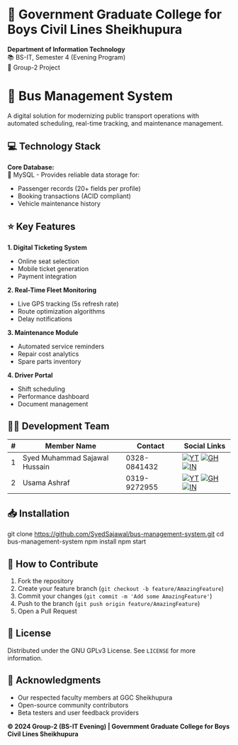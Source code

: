 # 🏫 Government Graduate College for Boys Civil Lines Sheikhupura  
**Department of Information Technology**  
📚 BS-IT, Semester 4 (Evening Program)  
👥 Group-2 Project  

# 🚌 Bus Management System  
A digital solution for modernizing public transport operations with automated scheduling, real-time tracking, and maintenance management.  

## 💻 Technology Stack  
**Core Database:**  
🔷 MySQL - Provides reliable data storage for:  
- Passenger records (20+ fields per profile)  
- Booking transactions (ACID compliant)  
- Vehicle maintenance history  

## ⭐ Key Features  
**1. Digital Ticketing System**  
- Online seat selection  
- Mobile ticket generation  
- Payment integration  

**2. Real-Time Fleet Monitoring**  
- Live GPS tracking (5s refresh rate)  
- Route optimization algorithms  
- Delay notifications  

**3. Maintenance Module**  
- Automated service reminders  
- Repair cost analytics  
- Spare parts inventory  

**4. Driver Portal**  
- Shift scheduling  
- Performance dashboard  
- Document management  

## 👨‍💻 Development Team  

| # | Member Name            | Contact     | Social Links |
|---|-----------------------|-------------|--------------|
| 1 | Syed Muhammad Sajawal Hussain | 0328-0841432 | <div>[![YT](https://img.shields.io/badge/YouTube-FF0000?style=flat-square&logo=youtube&logoColor=white)](https://youtube.com/@AL-SAJAWALDIGITALSOFFICIAL) [![GH](https://img.shields.io/badge/GitHub-181717?style=flat-square&logo=github&logoColor=white)](https://github.com/SyedSajawal) [![IN](https://img.shields.io/badge/LinkedIn-0077B5?style=flat-square&logo=linkedin&logoColor=white)](https://linkedin.com/in/syed-muhammad-sajawal-hussain-smsh1432)</div> |
| 2 | Usama Ashraf          | 0319-9272955 | <div>[![YT](https://img.shields.io/badge/YouTube-FF0000?style=flat-square&logo=youtube&logoColor=white)](#) [![GH](https://img.shields.io/badge/GitHub-181717?style=flat-square&logo=github&logoColor=white)](#) [![IN](https://img.shields.io/badge/LinkedIn-0077B5?style=flat-square&logo=linkedin&logoColor=white)](#)</div> |

## 📥 Installation  

git clone https://github.com/SyedSajawal/bus-management-system.git
cd bus-management-system
npm install
npm start


## 🤝 How to Contribute  
1. Fork the repository  
2. Create your feature branch (`git checkout -b feature/AmazingFeature`)  
3. Commit your changes (`git commit -m 'Add some AmazingFeature'`)  
4. Push to the branch (`git push origin feature/AmazingFeature`)  
5. Open a Pull Request  

## 📜 License  
Distributed under the GNU GPLv3 License. See `LICENSE` for more information.  

## 🙏 Acknowledgments  
- Our respected faculty members at GGC Sheikhupura  
- Open-source community contributors  
- Beta testers and user feedback providers  

**© 2024 Group-2 (BS-IT Evening) | Government Graduate College for Boys Civil Lines Sheikhupura**
